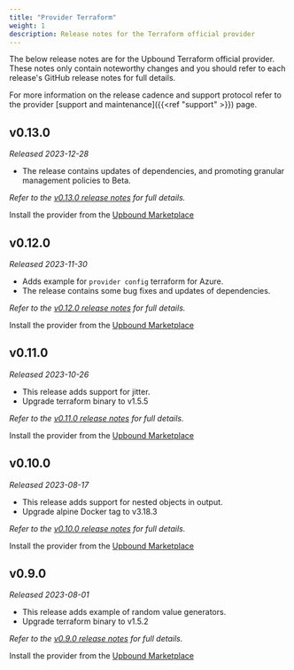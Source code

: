 ```yaml
---
title: "Provider Terraform"
weight: 1
description: Release notes for the Terraform official provider
---
```


The below release notes are for the Upbound Terraform official provider. These
notes only contain noteworthy changes and you should refer to each release's
GitHub release notes for full details.

For more information on the release cadence and support protocol refer to the
provider [support and maintenance]({{<ref "support" >}}) page.

<!-- vale Google.Headings = NO -->

## v0.13.0

_Released 2023-12-28_

* The release contains updates of dependencies, and promoting granular management policies to Beta.

_Refer to the [v0.13.0 release notes](https://github.com/upbound/provider-terraform/releases/tag/v0.13.0) for full details._

Install the provider from the [Upbound Marketplace](https://marketplace.upbound.io/providers/upbound/provider-terraform/v0.13.0)

## v0.12.0

_Released 2023-11-30_

* Adds example for `provider config` terraform for Azure.
* The release contains some bug fixes and updates of dependencies.

_Refer to the [v0.12.0 release notes](https://github.com/upbound/provider-terraform/releases/tag/v0.12.0) for full details._

Install the provider from the [Upbound Marketplace](https://marketplace.upbound.io/providers/upbound/provider-terraform/v0.12.0)

## v0.11.0

_Released 2023-10-26_

* This release adds support for jitter.
* Upgrade terraform binary to v1.5.5

_Refer to the [v0.11.0 release notes](https://github.com/upbound/provider-terraform/releases/tag/v0.11.0) for full details._

Install the provider from the [Upbound Marketplace](https://marketplace.upbound.io/providers/upbound/provider-terraform/v0.11.0)

## v0.10.0

_Released 2023-08-17_

* This release adds support for nested objects in output.
* Upgrade alpine Docker tag to v3.18.3

_Refer to the [v0.10.0 release notes](https://github.com/upbound/provider-terraform/releases/tag/v0.10.0) for full details._

Install the provider from the [Upbound Marketplace](https://marketplace.upbound.io/providers/upbound/provider-terraform/v0.10.0)

## v0.9.0

_Released 2023-08-01_

* This release adds example of random value generators.
* Upgrade terraform binary to v1.5.2

_Refer to the [v0.9.0 release notes](https://github.com/upbound/provider-terraform/releases/tag/v0.9.0) for full details._

Install the provider from the [Upbound Marketplace](https://marketplace.upbound.io/providers/upbound/provider-terraform/v0.9.0)
<!-- vale Google.Headings = YES -->
